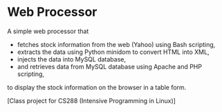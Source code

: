 # Web Processor

A simple web processor that 
- fetches stock information from the web (Yahoo) using Bash scripting, 
- extracts the data using Python minidom to convert HTML into XML,
- injects the data into MySQL database,
- and retrieves data from MySQL database using Apache and PHP scripting, 

to display the stock information on the browser in a table form.


[Class project for CS288 (Intensive Programming in Linux)]

